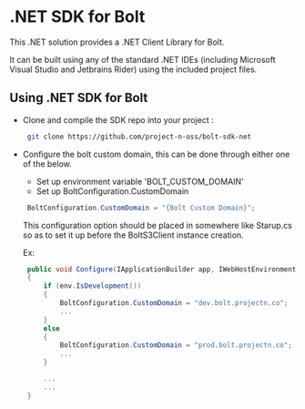 # .NET SDK for Bolt

This .NET solution provides a .NET Client Library for Bolt.

It can be built using any of the standard .NET IDEs (including Microsoft Visual Studio and Jetbrains Rider) using the included project files.

## Using .NET SDK for Bolt

* Clone and compile the SDK repo into your project :
   ```bash
    git clone https://github.com/project-n-oss/bolt-sdk-net
   ```
   
* Configure the bolt custom domain, this can be done through either one of the below.
    * Set up environment variable 'BOLT_CUSTOM_DOMAIN'
    * Set up BoltConfiguration.CustomDomain

   ```cs
    BoltConfiguration.CustomDomain = "{Bolt Custom Domain}";
   ```
    
   This configuration option should be placed in somewhere like Starup.cs so as to set it up before the BoltS3Client instance creation.

   Ex:  
   ```cs
    public void Configure(IApplicationBuilder app, IWebHostEnvironment env)
    {
        if (env.IsDevelopment())
        {
            BoltConfiguration.CustomDomain = "dev.bolt.projectn.co";
            ...
        }
        else
        {
            BoltConfiguration.CustomDomain = "prod.bolt.projectn.co";
            ...
        }

        ...
        ...
    }
    ```
